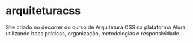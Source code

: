 # arquiteturacss

Site criado no decorrer do curso de Arquitetura CSS na plataforma Alura, utilizando boas práticas, organização, metodologias e responsividade.
